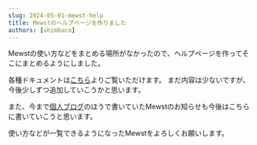 ```yaml
---
slug: 2024-05-01-mewst-help
title: Mewstのヘルプページを作りました
authors: [shimbaco]
---
```


Mewstの使い方などをまとめる場所がなかったので、ヘルプページを作ってそこにまとめるようにしました。

各種ドキュメントは[こちら](/docs)よりご覧いただけます。
まだ内容は少ないですが、今後少しずつ追加していこうかと思います。

また、今まで[個人ブログ](https://shimba.co/)のほうで書いていたMewstのお知らせも今後はこちらに書いていこうと思います。

使い方などが一覧できるようになったMewstをよろしくお願いします。
